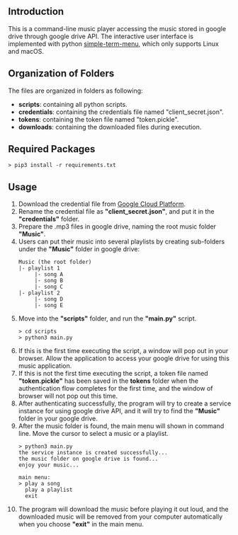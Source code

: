 ## Introduction
This is a command-line music player accessing the music stored in google drive through google drive API. The interactive user interface is implemented with python [simple-term-menu](https://pypi.org/project/simple-term-menu/), which only supports Linux and macOS.

## Organization of Folders
The files are organized in folders as following:
- **scripts**: containing all python scripts.
- **credentials**: containing the credentials file named "client_secret.json".
- **tokens**: containing the token file named "token.pickle".
- **downloads**: containing the downloaded files during execution.

## Required Packages
```
> pip3 install -r requirements.txt
```

## Usage
1. Download the credential file from [Google Cloud Platform](https://console.cloud.google.com/).
2. Rename the credential file as **"client_secret.json"**, and put it in the **"credentials"** folder.
3. Prepare the .mp3 files in google drive, naming the root music folder **"Music"**.
4. Users can put their music into several playlists by creating sub-folders under the **"Music"** folder in google drive:
   ```
   Music (the root folder)
   |- playlist 1
        |- song A
        |- song B
        |- song C
   |- playlist 2
        |- song D
        |- song E
   ```
5. Move into the **"scripts"** folder, and run the **"main.py"** script.
    ```
    > cd scripts
    > python3 main.py
    ```
6. If this is the first time executing the script, a window will pop out in your browser. Allow the application to access your google drive for using this music application.
7. If this is not the first time executing the script, a token file named **"token.pickle"** has been saved in the **tokens** folder when the authentication flow completes for the first time, and the window of browser will not pop out this time.
8. After authenticating successfully, the program will try to create a service instance for using google drive API, and it will try to find the **"Music"** folder in your google drive. 
9. After the music folder is found, the main menu will shown in command line. Move the cursor to select a music or a playlist.
    ```
    > python3 main.py
    the service instance is created successfully...
    the music folder on google drive is found...
    enjoy your music...

    main menu:
    > play a song
      play a playlist
      exit
    ```
10. The program will download the music before playing it out loud, and the downloaded music will be removed from your computer automatically when you choose **"exit"** in the main menu.
